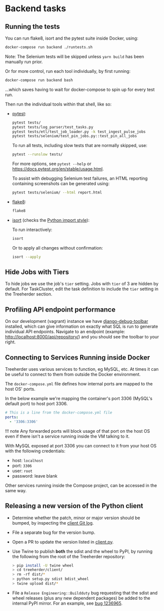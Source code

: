 # Backend tasks

## Running the tests

You can run flake8, isort and the pytest suite inside Docker, using:

```bash
docker-compose run backend ./runtests.sh
```

Note: The Selenium tests will be skipped unless `yarn build` has been manually run prior.

Or for more control, run each tool individually, by first running:

```bash
docker-compose run backend bash
```

...which saves having to wait for docker-compose to spin up for every test run.

Then run the individual tools within that shell, like so:

- [pytest](https://docs.pytest.org/en/stable/):

  ```bash
  pytest tests/
  pytest tests/log_parser/test_tasks.py
  pytest tests/etl/test_job_loader.py -k test_ingest_pulse_jobs
  pytest tests/selenium/test_pin_jobs.py::test_pin_all_jobs
  ```

  To run all tests, including slow tests that are normally skipped, use:

  ```bash
  pytest --runslow tests/
  ```

  For more options, see `pytest --help` or <https://docs.pytest.org/en/stable/usage.html>.

  To assist with debugging Selenium test failures, an HTML reporting containing screenshots
  can be generated using:

  ```bash
  pytest tests/selenium/ --html report.html
  ```

- [flake8](https://flake8.readthedocs.io/):

  ```bash
  flake8
  ```

- [isort](https://github.com/timothycrosley/isort) (checks the [Python import style](code_style.md#python-imports)):

  To run interactively:

  ```bash
  isort
  ```

  Or to apply all changes without confirmation:

  ```bash
  isort --apply
  ```

## Hide Jobs with Tiers

To hide jobs we use the job's `tier` setting. Jobs with `tier` of 3 are
hidden by default. For TaskCluster, edit the task definition to include the
`tier` setting in the Treeherder section.

## Profiling API endpoint performance

On our development (vagrant) instance we have [django-debug-toolbar] installed, which can
give information on exactly what SQL is run to generate individual API endpoints. Navigate
to an endpoint (example: <http://localhost:8000/api/repository/>) and you should see the
toolbar to your right.

[django-debug-toolbar]: https://django-debug-toolbar.readthedocs.io

## Connecting to Services Running inside Docker

Treeherder uses various services to function, eg MySQL, etc.
At times it can be useful to connect to them from outside the Docker environment.

The `docker-compose.yml` file defines how internal ports are mapped to the host OS' ports.

In the below example we're mapping the container's port 3306 (MySQL's default port) to host port 3306.

```yaml
# This is a line from the docker-compose.yml file
ports:
  - '3306:3306'
```

<!-- prettier-ignore -->
!!! note
    Any forwarded ports will block usage of that port on the host OS even if there isn't a service running inside the VM talking to it.

With MySQL exposed at port 3306 you can connect to it from your host OS with the following credentials:

- host: `localhost`
- port: `3306`
- user: `root`
- password: leave blank

Other services running inside the Compose project, can be accessed in the same way.

## Releasing a new version of the Python client

- Determine whether the patch, minor or major version should be bumped, by
  inspecting the [client Git log].
- File a separate bug for the version bump.
- Open a PR to update the version listed in [client.py].
- Use Twine to publish **both** the sdist and the wheel to PyPI, by running
  the following from the root of the Treeherder repository:

  ```bash
  > pip install -U twine wheel
  > cd treeherder/client/
  > rm -rf dist/*
  > python setup.py sdist bdist_wheel
  > twine upload dist/*
  ```

- File a `Release Engineering::Buildduty` bug requesting that the sdist
  and wheel releases (plus any new dependent packages) be added to the
  internal PyPI mirror. For an example, see [bug 1236965].

[client git log]: https://github.com/mozilla/treeherder/commits/master/treeherder/client
[client.py]: https://github.com/mozilla/treeherder/blob/master/treeherder/client/thclient/client.py
[bug 1236965]: https://bugzilla.mozilla.org/show_bug.cgi?id=1236965
